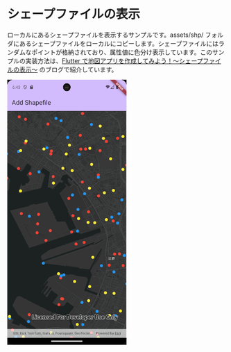 # シェープファイルの表示
ローカルにあるシェープファイルを表示するサンプルです。assets/shp/ フォルダにあるシェープファイルをローカルにコピーします。シェープファイルにはランダムなポイントが格納されており、属性値に色分け表示しています。このサンプルの実装方法は、[Flutter で地図アプリを作成してみよう！～シェープファイルの表示～](https://community.esri.com/t5/a/f/ta-p/1637214) のブログで紹介しています。

![シェープファイルの表示](image.png)